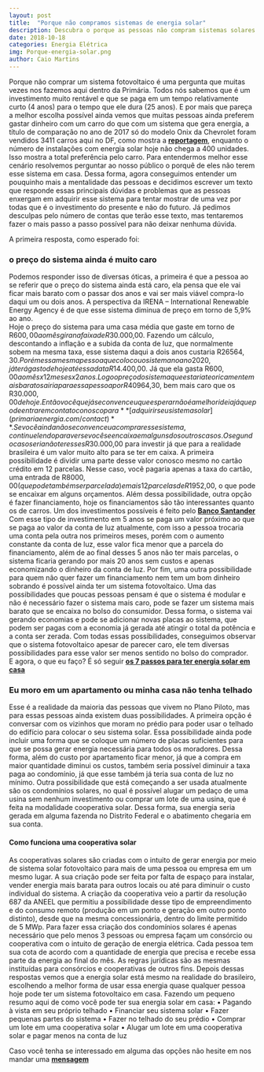 ```yaml
---
layout: post
title:  "Porque não compramos sistemas de energia solar"
description: Descubra o porque as pessoas não compram sistemas solares e como contornar seus problemas[...]
date: 2018-10-18
categories: Energia Elétrica
img: Porque-energia-solar.png
author: Caio Martins
---
```



Porque não comprar um sistema fotovoltaico é uma pergunta que muitas vezes nos fazemos aqui dentro da Primária. Todos nós sabemos que é um investimento muito rentável e que se paga em um tempo relativamente curto (4 anos) para o tempo que ele dura (25 anos). E por mais que pareça a melhor escolha possível ainda vemos que muitas pessoas ainda preferem gastar dinheiro com um carro do que com um sistema que gera energia, a título de comparação no ano de 2017 só do modelo Onix da Chevrolet foram vendidos 3411 carros aqui no DF, como mostra a **[reportagem](http://carsale.uol.com.br/2017/12/26/os-carros-mais-vendidos-por-estado-em-2017)**, enquanto o número de instalações com energia solar hoje não chega a 400 unidades. Isso mostra a total preferência pelo carro.
Para entendermos melhor esse cenário resolvemos perguntar ao nosso público o porquê de eles não terem esse sistema em casa. Dessa forma, agora conseguimos entender um pouquinho mais a mentalidade das pessoas e decidimos escrever um texto que responde essas principais dúvidas e problemas que as pessoas enxergam em adquirir esse sistema para tentar mostrar de uma vez por todas que é o investimento do presente e não do futuro. Já pedimos desculpas pelo número de contas que terão esse texto, mas tentaremos fazer o mais passo a passo possível para não deixar nenhuma dúvida.  
  
A primeira resposta, como esperado foi:  
<h3> o preço do sistema ainda é muito caro</h3>  
  
Podemos responder isso de diversas óticas, a primeira é que a pessoa ao se referir que o preço do sistema ainda está caro, ela pensa que ele vai ficar mais barato com o passar dos anos e vai ser mais viável compra-lo daqui um ou dois anos. A perspectiva da IRENA – International Renewable Energy Agency é de que esse sistema diminua de preço em torno de 5,9% ao ano.  
Hoje o preço do sistema para uma casa média que gaste em torno de R$600,00 ao mês gira na faixa de R$30.000,00. Fazendo um cálculo, descontando a inflação e a subida da conta de luz, que normalmente sobem na mesma taxa, esse sistema daqui a dois anos custaria R$26564,30. Porém essa mesma pessoa que colocou o sistema no ano 2020, já terá gasto de hoje até essa data R$14.400,00. Já que ela gasta R$600,00 ao mês x 12 meses x 2 anos. Logo o preço do sistema que estaria teoricamente mais barato sairia para essa pessoa por R$40964,30, bem mais caro que os R$30.000,00 de hoje. 
	Então você que já se convenceu que esperar não é a melhor ideia já que pode entrar em contato conosco para **[adquirir seu sistema solar](primariaenergia.com/contact)**. 
	Se você ainda não se convenceu a comprar esse sistema, continue lendo para ver se você se encaixa em alguns dos outros casos.
	O segundo caso seria não ter esses R$30.000,00 para investir já que para a realidade brasileira é um valor muito alto para se ter em caixa.
	A primeira possibilidade é dividir uma parte desse valor conosco mesmo no cartão crédito em 12 parcelas. Nesse caso, você pagaria apenas a taxa do cartão, uma entrada de R$8000,00 (que pode também ser parcelada) e mais 12 parcelas de R$1952,00, o que pode se encaixar em alguns orçamentos.
	Além dessa possibilidade, outra opção é fazer financiamento, hoje os financiamentos são tão interessantes quanto os de carros. Um dos investimentos possíveis é feito pelo **[Banco Santander]( https://www.ambienteenergia.com.br/index.php/2018/08/santander-amplia-credito-para-energia-solar-e-reduz-taxa-para-099-ao-mes/34619#.W8emCGhKjIU)**
	Com esse tipo de investimento em 5 anos se paga um valor próximo ao que se paga ao valor da conta de luz atualmente, com isso a pessoa trocaria uma conta pela outra nos primeiros meses, porém com o aumento constante da conta de luz, esse valor fica menor que a parcela do financiamento, além de ao final desses 5 anos não ter mais parcelas, o sistema ficaria gerando por mais 20 anos sem custos e apenas economizando o dinheiro da conta de luz.
	Por fim, uma outra possibilidade para quem não quer fazer um financiamento nem tem um bom dinheiro sobrando é possível ainda ter um sistema fotovoltaico. Uma das possibilidades que poucas pessoas pensam é que o sistema é modular e não é necessário fazer o sistema mais caro, pode se fazer um sistema mais barato que se encaixa no bolso do consumidor. Dessa forma, o sistema vai gerando economias e pode se adicionar novas placas ao sistema, que podem ser pagas com a economia já gerada até atingir o total da potência e a conta ser zerada.
	Com todas essas possibilidades, conseguimos observar que o sistema fotovoltaico apesar de parecer caro, ele tem diversas possibilidades para esse valor ser menos sentido no bolso do comprador.   
	E agora, o que eu faço? É só seguir **[os 7 passos para ter energia solar em casa](http://primariaenergia.com/blog/7-passos-energia-solar-casa/)**
<h3> Eu moro em um apartamento ou minha casa não tenha telhado </h3>
Esse é a realidade da maioria das pessoas que vivem no Plano Piloto, mas para essas pessoas ainda existem duas possibilidades. A primeira opção é conversar com os vizinhos que moram no prédio para poder usar o telhado do edifício para colocar o seu sistema solar. Essa possibilidade ainda pode incluir uma forma que se coloque um número de placas suficientes para que se possa gerar energia necessária para todos os moradores. Dessa forma, além do custo por apartamento ficar menor, já que a compra em maior quantidade diminui os custos, também seria possível diminuir a taxa paga ao condomínio, já que esse também já teria sua conta de luz no mínimo. 
Outra possibilidade que está começando a ser usada atualmente são os condomínios solares, no qual é possível alugar um pedaço de uma usina sem nenhum investimento ou comprar um lote de uma usina, que é feita na modalidade cooperativa solar. Dessa forma, sua energia seria gerada em alguma fazenda no Distrito Federal e o abatimento chegaria em sua conta.
<h4> Como funciona uma cooperativa solar </h4>
	As cooperativas solares são criadas com o intuito de gerar energia por meio de sistema solar fotovoltaico para mais de uma pessoa ou empresa em um mesmo lugar. A sua criação pode ser feita por falta de espaço para instalar, vender energia mais barata para outros locais ou até para diminuir o custo individual do sistema. 
	A criação da cooperativa veio a partir da resolução 687 da ANEEL que permitiu a possibilidade desse tipo de empreendimento e do consumo remoto (produção em um ponto e geração em outro ponto distinto), desde que na mesma concessionária, dentro do limite permitido de 5 MWp.
	Para fazer essa criação dos condomínios solares é apenas necessário que pelo menos 3 pessoas ou empresa façam um consórcio ou cooperativa com o intuito de geração de energia elétrica. Cada pessoa tem sua cota de acordo com a quantidade de energia que precisa e recebe essa parte da energia ao final do mês. As regras jurídicas são as mesmas instituídas para consórcios e cooperativas de outros fins.
Depois dessas respostas vemos que a energia solar está mesmo na realidade do brasileiro, escolhendo a melhor forma de usar essa energia quase qualquer pessoa hoje pode ter um sistema fotovoltaico em casa. 
Fazendo um pequeno resumo aqui de como você pode ter sua energia solar em casa:
•	Pagando à vista em seu próprio telhado
•	Financiar seu sistema solar
•	Fazer pequenas partes do sistema
•	Fazer no telhado do seu prédio
•	Comprar um lote em uma cooperativa solar
•	Alugar um lote em uma cooperativa solar e pagar menos na conta de luz

Caso você tenha se interessado em alguma das opções não hesite em nos mandar uma **[mensagem](primariaenergia.com/contact.html)**
